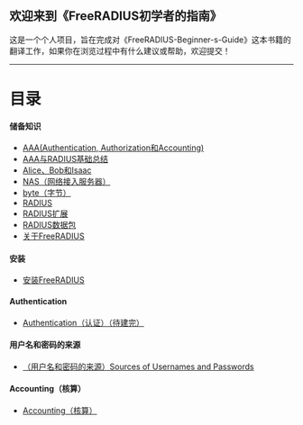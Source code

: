 ## 欢迎来到《FreeRADIUS初学者的指南》

这是一个个人项目，旨在完成对《FreeRADIUS-Beginner-s-Guide》这本书籍的翻译工作，如果你在浏览过程中有什么建议或帮助，欢迎提交！


-------
# 目录
#### 储备知识
* [AAA(Authentication, Authorization和Accounting)](https://github.com/ZhangYizhe/FreeRADIUS-Beginner-s-Guide/blob/master/content/AAA(Authentication%2C%20Authorization%E5%92%8CAccounting).md)
* [AAA与RADIUS基础总结]()
* [Alice、Bob和Isaac]()
* [NAS（网络接入服务器）]()
* [byte（字节）]()
* [RADIUS]()
* [RADIUS扩展]()
* [RADIUS数据包]()
* [关于FreeRADIUS]()

#### 安装

* [安装FreeRADIUS]()

#### Authentication
* [Authentication（认证）（待建完）]()

#### 用户名和密码的来源
* [（用户名和密码的来源）Sources of Usernames and Passwords]()

#### Accounting（核算）

* [Accounting（核算）]()

